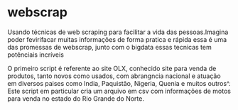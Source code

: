 # webscrap
  Usando técnicas de web scraping para facilitar a vida das pessoas.Imagina poder fevirifacar muitas informações de forma pratica e rápida
  essa é uma das promessas de webscrap, junto com o bigdata essas tecnicas tem potênciais incríveis 

  O primeiro script é referente ao site OLX, conhecido site para venda de produtos, tanto novos como usados, 
com abrangncia nacional e atuação em diversos paises como India, Paquistão, Nigeria, Quenia e muitos outros^.
Este script em particular cria um arquivo em csv com informações de motos para venda no estado do Rio Grande do Norte.


